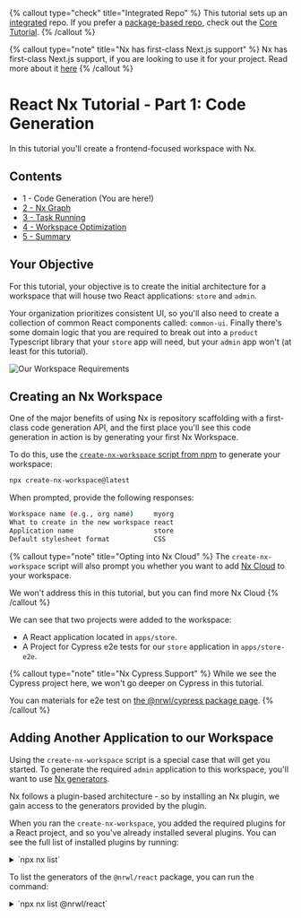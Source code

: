 {% callout type="check" title="Integrated Repo" %}
This tutorial sets up an [integrated](/concepts/integrated-vs-package-based) repo. If you prefer a [package-based repo](/concepts/integrated-vs-package-based), check out the [Core Tutorial](/getting-started/core-tutorial).
{% /callout %}

{% callout type="note" title="Nx has first-class Next.js support" %}
Nx has first-class Next.js support, if you are looking to use it for your project. Read more about it [here](/packages/next)
{% /callout %}

# React Nx Tutorial - Part 1: Code Generation

In this tutorial you'll create a frontend-focused workspace with Nx.

## Contents

- 1 - Code Generation (You are here!)
- [2 - Nx Graph](/react-tutorial/2-nx-graph)
- [3 - Task Running](/react-tutorial/3-task-running)
- [4 - Workspace Optimization](/react-tutorial/4-workspace-optimization)
- [5 - Summary](/react-tutorial/5-summary)

## Your Objective

For this tutorial, your objective is to create the initial architecture for a workspace that will house two React applications: `store` and `admin`.

Your organization prioritizes consistent UI, so you'll also need to create a collection of common React components called: `common-ui`. Finally there's some domain logic that you are required to break out into a `product` Typescript library that your `store` app will need, but your `admin` app won't (at least for this tutorial).

![Our Workspace Requirements](/shared/react-tutorial/requirements-diagram.png)

## Creating an Nx Workspace

One of the major benefits of using Nx is repository scaffolding with a first-class code generation API, and the first place you'll see this code generation in action is by generating your first Nx Workspace.

To do this, use the [`create-nx-workspace` script from npm](https://www.npmjs.com/package/create-nx-workspace) to generate your workspace:

```bash
npx create-nx-workspace@latest
```

When prompted, provide the following responses:

```bash
Workspace name (e.g., org name)     myorg
What to create in the new workspace react
Application name                    store
Default stylesheet format           CSS
```

{% callout type="note" title="Opting into Nx Cloud" %}
The `create-nx-workspace` script will also prompt you whether you want to add [Nx Cloud](https://nx.app) to your workspace.

We won't address this in this tutorial, but you can find more Nx Cloud
{% /callout %}

We can see that two projects were added to the workspace:

- A React application located in `apps/store`.
- A Project for Cypress e2e tests for our `store` application in `apps/store-e2e`.

{% callout type="note" title="Nx Cypress Support" %}
While we see the Cypress project here, we won't go deeper on Cypress in this tutorial.

You can materials for e2e test on [the @nrwl/cypress package page](/packages/cypress).
{% /callout %}

## Adding Another Application to our Workspace

Using the `create-nx-workspace` script is a special case that will get you started. To generate the required `admin` application to this workspace, you'll want to use [Nx generators](/plugin-features/use-code-generators).

Nx follows a plugin-based architecture - so by installing an Nx plugin, we gain access to the generators provided by the plugin.

When you ran the `create-nx-workspace`, you added the required plugins for a React project, and so you've already installed several plugins. You can see the full list of installed plugins by running:

<details>
<summary>`npx nx list`</summary>

```bash
 >  NX   Local workspace plugins:

 > NX Installed plugins:

@nrwl/cypress (executors,generators)
@nrwl/jest (executors,generators)
@nrwl/js (executors,generators)
@nrwl/linter (executors,generators)
@nrwl/nx-cloud (generators)
@nrwl/react (executors,generators)
@nrwl/rollup (executors,generators)
@nrwl/storybook (executors,generators)
@nrwl/web (executors,generators)
@nrwl/webpack (executors,generators)
@nrwl/workspace (executors,generators)
nx (executors)

> NX Also available:

@nrwl/angular (executors,generators)
@nrwl/detox (executors,generators)
@nrwl/esbuild (executors,generators)
@nrwl/expo (executors,generators)
@nrwl/express (generators)
@nrwl/nest (generators)
@nrwl/next (executors,generators)
@nrwl/node (executors,generators)
@nrwl/nx-plugin (executors,generators)
@nrwl/react-native (executors,generators)

> NX Community plugins:

nx-plugins - Nx plugin integrations with ESBuild / Vite / Snowpack / Prisma, with derived ESBuild / nowpack / ... plugins.
@codebrew/nx-aws-cdk - An Nx plugin for aws cdk develop.
...
```

</details>

To list the generators of the `@nrwl/react` package, you can run the command:

<details>
<summary>`npx nx list @nrwl/react`</summary>

```bash

 >  NX   Capabilities in @nrwl/react:

   GENERATORS

   init : Initialize the `@nrwl/react` plugin.
   application : Create a React application.
   library : Create a React library.
   component : Create a React component.
   redux : Create a Redux slice for a project.
   storybook-configuration : Set up storybook for a React app or library.
   component-story : Generate storybook story for a React component.
   stories : Create stories/specs for all components declared in an app or library.
   component-cypress-spec : Create a Cypress spec for a UI component that has a story.
   hook : Create a hook.
   cypress-component-configuration : Setup Cypress component testing for a React project.
   component-test : Generate a Cypress component test for a React component.
   setup-tailwind : Set up Tailwind configuration for a project.

   EXECUTORS/BUILDERS

   module-federation-dev-server : Serve a host or remote application.
```

{% callout type="note" title="Nx Console" %}
The [Nx Console VsCode Plugin]() can also be used to give you a full filterable list of all generators you have currently installed.
{% /callout %}

Since we want to add another React application to our workspace, the `application` generator above looks most helpful.

{% callout type="note" title="Discovering Generator Options" %}
To see all options for the `application` generator, you can run the command:

<details>
<summary>`npx nx generate @nrwl/react:application --help`</summary>

```bash
>  NX   generate @nrwl/react:application [name] [options,...]

From: @nrwl/react (v14.8.3)
Name: application (aliases: app)

Create a React application for Nx.

Options:
--name The name of the application. [string]
--directory, -dir The directory of the new application. [string]
--style, -s The file extension to be used for style files. [string] [default: "css"]
--linter The tool to use for running lint checks. [string] [choices: "eslint", "tslint"] [default:
"eslint"]
--routing Generate application with routes. [boolean]
--skipFormat Skip formatting files. [boolean]
--skipWorkspaceJson Skip updating `workspace.json` with default options [boolean]
based on values provided to this app (e.g. babel,
style).
--unitTestRunner Test runner to use for unit tests. [string] [choices: "jest", "none"] [default:
"jest"]
--e2eTestRunner Test runner to use for end to end (E2E) tests. [string] [choices: "cypress", "none"] [default:
"cypress"]
--tags, -t Add tags to the application (used for linting). [string]
--pascalCaseFiles, -P Use pascal case component file name (e.g. [boolean]
`App.tsx`).
--classComponent, -C Use class components instead of functional [boolean]
component.
--js Generate JavaScript files rather than TypeScript [boolean]
files.
--globalCss Default is `false`. When `true`, the component is [boolean]
generated with `*.css`/`*.scss` instead of
`*.module.css`/`*.module.scss`.
--strict Creates an application with strict mode and strict [boolean] [default: true]
type checking.
--setParserOptionsProject Whether or not to configure the ESLint [boolean]
`parserOptions.project` option. We do not do this
by default for lint performance reasons.
--standaloneConfig Split the project configuration into [boolean]
`<projectRoot>/project.json` rather than including
it inside `workspace.json`.
--compiler The compiler to use. [string] [choices: "babel", "swc"] [default:
"babel"]
--skipDefaultProject Skip setting the project as the default project. [boolean]
When `false` (the default), the project is set as
the default project only if there is no default
project already set.

Examples:
nx g app myapp --directory=myorg Generate `apps/myorg/myapp` and `apps/myorg/myapp-e2e`
nx g app myapp --classComponent Use class components instead of functional components
nx g app myapp --routing Set up React Router

Find more information and examples at: https://nx.dev/packages/react/generators/application

```

</details>

Additionally, the [Nx Console VsCode Plugin]() provides a form for all generators that creates good discoverability for generator options as well.
{% /callout %}

Running generators uses the following syntax:

![Nx Generator Syntax)[/shared/react-tutorials/generator-syntax.png]

To run the generator and create our `admin` application, we can run the command:

<details>
<summary>`npx nx g @nrwl/react:app admin`</summary>

```bash
>  NX  Generating @nrwl/react:application

CREATE apps/admin/.babelrc
CREATE apps/admin/.browserslistrc
CREATE apps/admin/src/app/app.spec.tsx
CREATE apps/admin/src/app/nx-welcome.tsx
CREATE apps/admin/src/assets/.gitkeep
CREATE apps/admin/src/environments/environment.prod.ts
CREATE apps/admin/src/environments/environment.ts
CREATE apps/admin/src/favicon.ico
CREATE apps/admin/src/index.html
CREATE apps/admin/src/main.tsx
CREATE apps/admin/src/polyfills.ts
CREATE apps/admin/tsconfig.app.json
CREATE apps/admin/tsconfig.json
CREATE apps/admin/src/app/app.module.css
CREATE apps/admin/src/app/app.tsx
CREATE apps/admin/src/styles.css
CREATE apps/admin/project.json
CREATE apps/admin/.eslintrc.json
CREATE apps/admin-e2e/cypress.config.ts
CREATE apps/admin-e2e/src/e2e/app.cy.ts
CREATE apps/admin-e2e/src/fixtures/example.json
CREATE apps/admin-e2e/src/support/app.po.ts
CREATE apps/admin-e2e/src/support/commands.ts
CREATE apps/admin-e2e/src/support/e2e.ts
CREATE apps/admin-e2e/tsconfig.json
CREATE apps/admin-e2e/project.json
CREATE apps/admin-e2e/.eslintrc.json
CREATE apps/admin/jest.config.ts
CREATE apps/admin/tsconfig.spec.json

```

{% callout type="note" title="Dry Run" %}
Adding the option `--dry-run` to your `nx generate` command will allow you to preview in the terminal what the results of the generator would be, without actually running the generator.
{% /callout %}

</details>

## Generating Libraries

To create our `common-ui` and `product` libraries, we'll use the `@nrwl/react:lib` and `@nrwl/js:lib` generators respectively:

{% side-by-side %}

<details>
<summary>`npx nx g @nrwl/react:lib common-ui`</summary>
```bash

> NX Generating @nrwl/react:library

CREATE libs/common-ui/project.json
CREATE libs/common-ui/.eslintrc.json
CREATE libs/common-ui/.babelrc
CREATE libs/common-ui/README.md
CREATE libs/common-ui/src/index.ts
CREATE libs/common-ui/tsconfig.json
CREATE libs/common-ui/tsconfig.lib.json
UPDATE tsconfig.base.json
CREATE libs/common-ui/jest.config.ts
CREATE libs/common-ui/tsconfig.spec.json
CREATE libs/common-ui/src/lib/common-ui.module.css
CREATE libs/common-ui/src/lib/common-ui.spec.tsx
CREATE libs/common-ui/src/lib/common-ui.tsx

````
</details>

<details>
<summary>`npx nx g @nrwl/js:lib products`</summary>
```bash
>  NX  Generating @nrwl/js:library

CREATE libs/products/README.md
CREATE libs/products/package.json
CREATE libs/products/src/index.ts
CREATE libs/products/src/lib/products.spec.ts
CREATE libs/products/src/lib/products.ts
CREATE libs/products/tsconfig.json
CREATE libs/products/tsconfig.lib.json
CREATE libs/products/.babelrc
CREATE libs/products/project.json
UPDATE tsconfig.base.json
CREATE libs/products/.eslintrc.json
CREATE libs/products/jest.config.ts
CREATE libs/products/tsconfig.spec.json
````

{% callout type="note" title="Using JS Source Code Instead of TS" %}
By default, our generators create `.ts` files for your source code. To opt into `.js` files instead, the `--js` option can be added for most applicable generators. See the [`@nrwl/js:lib` generator](/packages/js/generators/library#js) for example.
{% /callout %}

</details>
{% /side-by-side %}

{% callout type="note" title="Differences Between Apps and Libs" %}
Note that we used `application` generators for our two apps, while we used `library` generators for our `products` and `common-ui` projects.

Both `application`s and `library`s are "projects" from the perspective of Nx.

Generally, `applications` are projects that are expected to be at the "top" of the dependency tree (no other projects should consume them) and are intended to be deployed to a web server once built.

While `library`s are generally intended to be consumed by `applications` and other `library`s.

Functionally the difference will be in the `targets` defined for each (see our later lesson: [3 - Tasks](/react-tutorial/3-task-running)), and by default, `applications` will go in the `apps` directory while `library`s will go in the `libs` directory.
{% /callout %}

We should now be able to see all four required projects:

- `store` in `apps/store`
- `admin` in `apps/admin`
- `products` in `libs/products`
- `common-ui` in `libs/common-ui`

## What's Next

- Continue to [2: Project Graph](/react-tutorial/2-nx-graph)

{% callout type="note" title="Advanced Code Generation With Nx" %}
The Nx Plugin API allows for ways to create your own generators that extend the code generators that we used in this lesson. This can be a great tool for promoting consistent architecture in your workspace and organization.
To learn more, checkout our [`@nrwl/nx-plugins` package documentation](/packages/nx-plugin#generator).
{% /callout %}
